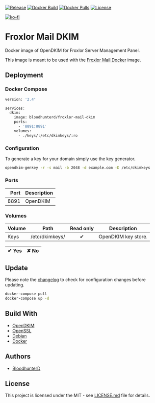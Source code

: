 [![Release](https://img.shields.io/github/v/release/bloodhunterd/froxlor-mail-dkim?style=for-the-badge)](https://github.com/bloodhunterd/froxlor-mail-dkim/releases)
[![Docker Build](https://img.shields.io/github/workflow/status/bloodhunterd/froxlor-mail-dkim/Docker?style=for-the-badge&label=Docker%20Build)](https://github.com/bloodhunterd/froxlor-mail-dkim/actions?query=workflow%3ADocker)
[![Docker Pulls](https://img.shields.io/docker/pulls/bloodhunterd/froxlor-mail-dkim?style=for-the-badge)](https://hub.docker.com/r/bloodhunterd/froxlor-mail-dkim)
[![License](https://img.shields.io/github/license/bloodhunterd/froxlor-mail-dkim?style=for-the-badge)](https://github.com/bloodhunterd/froxlor-mail-dkim/blob/master/LICENSE)

[![ko-fi](https://www.ko-fi.com/img/githubbutton_sm.svg)](https://ko-fi.com/bloodhunterd)

# Froxlor Mail DKIM

Docker image of OpenDKIM for Froxlor Server Management Panel.

This image is meant to be used with the [Froxlor Mail Docker](https://github.com/bloodhunterd/froxlor-mail-docker) image.

## Deployment

### Docker Compose

```dockerfile
version: '2.4'

services:
  dkim:
    image: bloodhunterd/froxlor-mail-dkim
    ports:
      - '8891:8891'
    volumes:
      - ./keys/:/etc/dkimkeys/:ro
```

### Configuration

To generate a key for your domain simply use the key generator.

```bash
opendkim-genkey -r -s mail -b 2048 -d example.com -D /etc/dkimkeys
```

### Ports

| Port | Description
| ---: | -----------
| 8891 | OpenDKIM

### Volumes

| Volume | Path | Read only | Description
| ------ | ---- | :-------: | -----------
| Keys | /etc/dkimkeys/ | &#10004; | OpenDKIM key store.

| &#10004; Yes | &#10008; No
| ------------ | -----------

## Update

Please note the [changelog](https://github.com/bloodhunterd/froxlor-mail-dkim/blob/master/CHANGELOG.md) to check for configuration changes before updating.

```bash
docker-compose pull
docker-compose up -d
```

## Build With

* [OpenDKIM](http://opendkim.org/)
* [OpenSSL](https://www.openssl.org/)
* [Debian](https://www.debian.org/)
* [Docker](https://www.docker.com/)

## Authors

* [BloodhunterD](https://github.com/bloodhunterd)

## License

This project is licensed under the MIT - see [LICENSE.md](https://github.com/bloodhunterd/froxlor-mail-dkim/blob/master/LICENSE) file for details.
